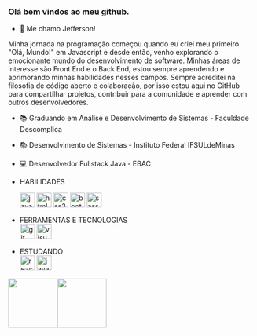### Olá bem vindos ao meu github. 


- 👋 Me chamo Jefferson!<br/>

Minha jornada na programação começou quando eu criei meu primeiro "Olá, Mundo!" em Javascript e desde então, venho explorando o emocionante mundo do desenvolvimento de software.
Minhas áreas de interesse são Front End e o Back End, estou sempre aprendendo e aprimorando minhas habilidades nesses campos.
Sempre acreditei na filosofia de código aberto e colaboração, por isso estou aqui no GitHub para compartilhar projetos, contribuir para a comunidade e aprender com outros desenvolvedores.

- 📚 Graduando em Análise e Desenvolvimento de Sistemas - Faculdade Descomplica
- 📚 Desenvolvimento de Sistemas - Instituto Federal IFSULdeMinas
- 💻 Desenvolvedor Fullstack Java - EBAC


- HABILIDADES <br/>
     <div display="inline">
       <img width="30" height="30" src="https://img.icons8.com/color/48/javascript--v1.png" alt="javascript--v1"/> 
       <img width="30" height="30" src="https://img.icons8.com/color/48/html-5--v1.png" alt="html-5--v1"/> 
       <img width="30" height="30" src="https://img.icons8.com/color/48/css3.png" alt="css3"/> 
       <img width="30" height="30" src="https://img.icons8.com/color/48/bootstrap.png" alt="bootstrap"/> 
       <img width="30" height="30" src="https://img.icons8.com/color/48/sass.png" alt="sass"/>
    </div>
  
- FERRAMENTAS E TECNOLOGIAS <br/>
  <img width="30" height="30" src="https://img.icons8.com/color/48/git.png" alt="git"/> <img width="30" height="30" src="https://img.icons8.com/fluency/48/visual-studio.png" alt="visual-studio"/>
- ESTUDANDO <br/>
  <img width="30" height="30" src="https://img.icons8.com/office/40/react.png" alt="react"/>
  <img width="30" height="30" src="https://img.icons8.com/color/48/java-coffee-cup-logo--v1.png" alt="java-coffee-cup-logo--v1"/>
          

<a href="https://www.adamalston.com/"><img height="100px" src="https://github-readme-stats.vercel.app/api?username=jeffersoncabraal&hide_title=true&hide_border=true&show_icons=true&include_all_commits=true&count_private=true&line_height=21&text_color=000&icon_color=000&bg_color=0,ea6161,ffc64d,fffc4d,52fa5a&theme=graywhite" /><img height="100px" src="https://github-readme-stats.vercel.app/api/top-langs/?username=jeffersoncabraal&hide=html&hide_title=true&hide_border=true&layout=compact&langs_count=6&exclude_repo=comp426,Redventures-Movie-Quotes&text_color=000&icon_color=fff&bg_color=0,52fa5a,4dfcff,c64dff&theme=graywhite" /></a>





